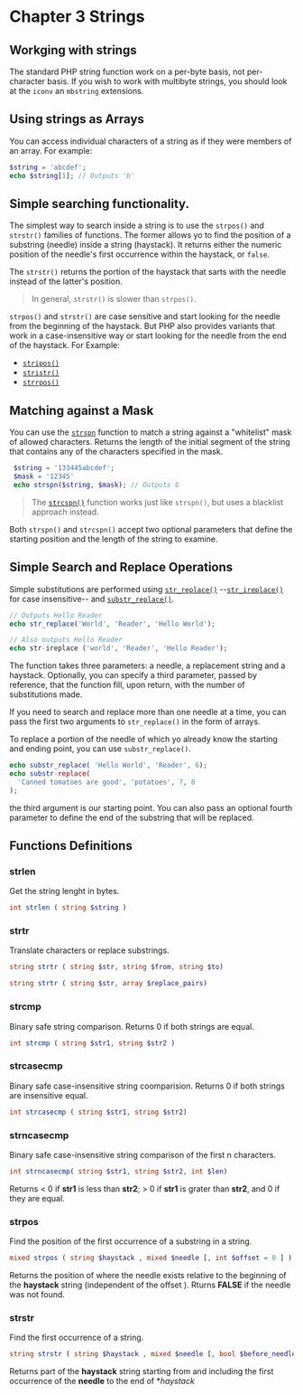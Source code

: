 # Chapter 3 Strings

## Workging with strings
The standard PHP string function work on a per-byte basis, not per-character basis. If you wish to work with multibyte strings, you should look at the `iconv` an `mbstring` extensions.

## Using strings as Arrays
You can access individual characters of a string as if they were members of an array. For example:
```php
$string = 'abcdef';
echo $string[1]; // Outputs 'b'
```

## Simple searching functionality.

The simplest way to search inside a string is to use the `strpos()` and `strstr()` families of functions. The former allows yo to find the position of a substring (needle) inside a string
(haystack). It returns either the numeric position of the needle's first occurrence within the haystack, or `false`.

The `strstr()` returns the portion of the haystack that sarts with the needle instead of the latter's position.

> In general, `strstr()` is slower than `strpos()`.

`strpos()` and `strstr()` are case sensitive and start looking for the needle from the beginning of the haystack. But PHP also provides variants that work in a case-insensitive way or start looking for the needle from the end of the haystack. For Example:
* [`stripos()`](http://php.net/manual/en/function.stripos.php)
* [`stristr()`](http://php.net/manual/en/function.stristr.php)
* [`strrpos()`](http://php.net/manual/en/function.strrpos.php)

## Matching against a Mask
You can use the [`strspn`](http://php.net/manual/en/function.strspn.php) function to match a string against a "whitelist" mask of allowed characters. Returns the length of the initial
segment of the string that contains any of the characters specified in the mask.

```php
 $string = '133445abcdef';
 $mask = '12345'
 echo strspn($string, $mask); // Outputs 6
```
> The [`strcspn()`](http://php.net/manual/en/function.strcspn.php) function works just like `strspn()`, but uses a blacklist approach instead.

Both `strspn()` and `strcspn()` accept two optional parameters that define the starting position and the length of the string to examine.

## Simple Search and Replace Operations
Simple substitutions are performed using [`str_replace()`](http://php.net/manual/en/function.str-replace.php) --[`str_ireplace()`](http://php.net/manual/en/function.str-ireplace.php)
for case insensitive-- and [`substr_replace()`](http://php.net/manual/en/function.substr-replace.php).

```php
// Outputs Hello Reader
echo str_replace('World', 'Reader', 'Hello World');

// Also outputs Hello Reader
echo str-ireplace ('world', 'Reader', 'Hello Reader');
```

The function takes three parameters: a needle, a replacement string and a haystack. Optionally, you can specify a third parameter, passed by reference, that the function fill, upon return, with the number of substitutions made.

If you need to search and replace more than one needle at a time, you can pass the first two arguments to `str_replace()` in the form of arrays.

To replace a portion of the needle of which yo already know the starting and ending point, you can use `substr_replace()`.

```php
echo substr_replace( 'Hello World', 'Reader', 6);
echo substr-replace(
  'Canned tomatoes are good', 'potatoes', 7, 8
);
```
the third argument is our starting point. You can also pass an optional fourth parameter to define the end of the substring that will be replaced.

## Functions Definitions

### strlen
Get the string lenght in bytes.
```php
int strlen ( string $string )
```

### strtr
Translate characters or replace substrings.
```php
string strtr ( string $str, string $from, string $to)

string strtr ( string $str, array $replace_pairs)
```

### strcmp
Binary safe string comparison. Returns 0 if both strings are equal.
```php
int strcmp ( string $str1, string $str2 )
```

### strcasecmp
Binary safe case-insensitive string coomparision. Returns 0 if both strings are insensitive equal.
```php
int strcasecmp ( string $str1, string $str2)
```

### strncasecmp
Binary safe case-insensitive string comparison of the first n characters.
```php
int strncasecmp( string $str1, string $str2, int $len)
```
Returns < 0 if **str1** is less than **str2**; > 0 if **str1** is grater than **str2**, and 0 if they are equal.

### strpos
Find the position of the first occurrence of a substring in a string.
```php
mixed strpos ( string $haystack , mixed $needle [, int $offset = 0 ] )
```
Returns the position of where the needle exists relative to the beginning of the **haystack** string (independent of the offset ). Rturns **FALSE** if the needle was not found.

### strstr
Find the first occurrence of a string.
```php
string strstr ( string $haystack , mixed $needle [, bool $before_needle = false ] )
```
Returns part of the **haystack** string starting from and including the first occurrence of the **needle** to the end of **haystack*
